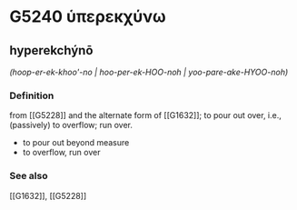 # G5240 ὑπερεκχύνω

## hyperekchýnō

_(hoop-er-ek-khoo'-no | hoo-per-ek-HOO-noh | yoo-pare-ake-HYOO-noh)_

### Definition

from [[G5228]] and the alternate form of [[G1632]]; to pour out over, i.e., (passively) to overflow; run over.

- to pour out beyond measure
- to overflow, run over

### See also

[[G1632]], [[G5228]]

